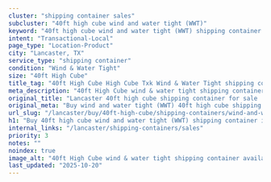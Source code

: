 ```yaml
---
cluster: "shipping container sales"
subcluster: "40ft high cube wind and water tight (WWT)"
keyword: "40ft high cube wind and water tight (WWT) shipping container for sale Lancaster, TX"
intent: "Transactional-Local"
page_type: "Location-Product"
city: "Lancaster, TX"
service_type: "shipping container"
condition: "Wind & Water Tight"
size: "40ft High Cube"
title_tag: "40ft High Cube High Cube Txk Wind & Water Tight shipping container Sales in Lancaster | LC Container"
meta_description: "40ft High Cube wind & water tight shipping container sales in Lancaster. High cube containers with extra height. Fast delivery, competitive pricing. Serving shipping containers area. Quote ID: Y2O. Call (214) 524-4168 for your free quote today."
original_title: "Lancaster 40ft high cube shipping container for sale | LC"
original_meta: "Buy wind and water tight (WWT) 40ft high cube shipping container sale with local delivery in Lancaster, TX. LC Container — local Since 2003. Request a fast quote today."
url_slug: "/lancaster/buy/40ft-high-cube/shipping-containers/wind-and-water-tight-wwt"
h1: "Buy 40ft high cube wind and water tight (WWT) shipping container in Lancaster"
internal_links: "/lancaster/shipping-containers/sales"
priority: 3
notes: ""
noindex: true
image_alt: "40ft High Cube wind & water tight shipping container available for delivery in Lancaster"
last_updated: "2025-10-20"
---
```


<!-- TODO: Add unique city/inventory copy, images, and internal links here. -->
